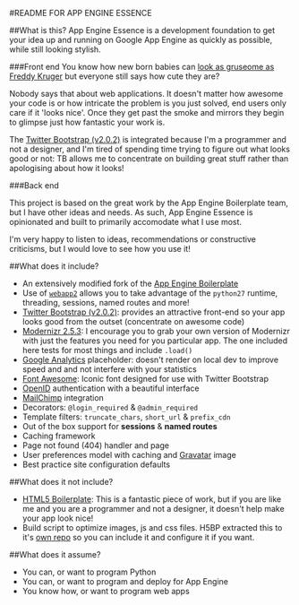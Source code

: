 #README FOR APP ENGINE ESSENCE

##What is this?
App Engine Essence is a development foundation to get your idea up and running on Google App Engine as quickly as possible, while still looking stylish.

###Front end
You know how new born babies can [look as gruseome as Freddy Kruger](http://cdn2.holytaco.com/wp-content/uploads/2011/01/455813-Copy.jpg) but everyone still says how cute they are?

Nobody says that about web applications. It doesn't matter how awesome your code is or how intricate the problem is you just solved, end users only care if it 'looks nice'. Once they get past the smoke and mirrors they begin to glimpse just how fantastic your work is.

The [Twitter Bootstrap (v2.0.2)](http://twitter.github.com/bootstrap/) is integrated because I'm a programmer and not a designer, and I'm tired of spending time trying to figure out what looks good or not: TB allows me to concentrate on building great stuff rather than apologising about how it looks!

###Back end

This project is based on the great work by the App Engine Boilerplate team, but I have other ideas and needs. As such, App Engine Essence is opinionated and built to primarily accomodate what I use most.

I'm very happy to listen to ideas, recommendations or constructive criticisms, but I would love to see how you use it!

##What does it include?
- An extensively modified fork of the [App Engine Boilerplate](http://www.appengine-boilerplate.com/)
- Use of <code>[webapp2](http://webapp-improved.appspot.com/)</code> allows you to take advantage of the `python27` runtime, threading, sessions, named routes and more!
- [Twitter Bootstrap (v2.0.2)](http://twitter.github.com/bootstrap/): provides an attractive front-end so your app looks good from the outset (concentrate on awesome code)
- [Modernizr 2.5.3](http://modernizr.com/): I encourage you to grab your own version of Modernizr with just the features you need for you particular app. The one included here tests for most things and include `.load()`
- [Google Analytics](http://www.google.com/analytics/) placeholder: doesn't render on local dev to improve speed and and not interfere with your statistics
- [Font Awesome](http://fortawesome.github.com/Font-Awesome/): Iconic font designed for use with Twitter Bootstrap
- [OpenID](http://openid.net/) authentication with a beautiful interface
- [MailChimp](http://mailchimp.com/) integration
- Decorators: `@login_required` & `@admin_required`
- Template filters: `truncate_chars`, `short_url` & `prefix_cdn`
- Out of the box support for **sessions** & **named routes**
- Caching framework
- Page not found (404) handler and page
- User preferences model with caching and [Gravatar](http://www.gravatar.com/) image
- Best practice site configuration defaults

##What does it not include?
- [HTML5 Boilerplate](http://html5boilerplate.com/): This is a fantastic piece of work, but if you are like me and you are a programmer and not a designer, it doesn't help make your app look nice!
- Build script to optimize images, js and css files. H5BP extracted this to it's [own repo](https://github.com/h5bp/ant-build-script) so you can include it and configure it if you want.

##What does it assume?
- You can, or want to program Python
- You can, or want to program and deploy for App Engine
- You know how, or want to program web apps
